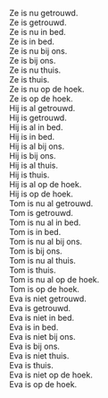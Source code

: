 Ze is nu getrouwd.  
Ze is getrouwd.  
Ze is nu in bed.  
Ze is in bed.  
Ze is nu bij ons.  
Ze is bij ons.  
Ze is nu thuis.  
Ze is thuis.  
Ze is nu op de hoek.  
Ze is op de hoek.  
Hij is al getrouwd.  
Hij is getrouwd.  
Hij is al in bed.  
Hij is in bed.  
Hij is al bij ons.  
Hij is bij ons.  
Hij is al thuis.  
Hij is thuis.  
Hij is al op de hoek.  
Hij is op de hoek.  
Tom is nu al getrouwd.  
Tom is getrouwd.  
Tom is nu al in bed.  
Tom is in bed.  
Tom is nu al bij ons.  
Tom is bij ons.  
Tom is nu al thuis.  
Tom is thuis.  
Tom is nu al op de hoek.  
Tom is op de hoek.  
Eva is niet getrouwd.  
Eva is getrouwd.  
Eva is niet in bed.  
Eva is in bed.  
Eva is niet bij ons.  
Eva is bij ons.  
Eva is niet thuis.  
Eva is thuis.  
Eva is niet op de hoek.  
Eva is op de hoek.
